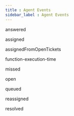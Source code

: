 ```yaml
---
title : Agent Events
sidebar_label : Agent Events
---
```


answered

assigned

assignedFromOpenTickets

function-execution-time

missed

open

queued

reassigned

resolved